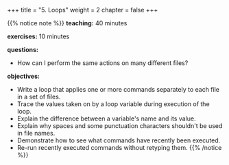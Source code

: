 +++
title = "5. Loops"
weight = 2
chapter = false
+++

{{% notice note %}}
**teaching:** 40 minutes

**exercises:** 10 minutes

**questions:**
- How can I perform the same actions on many different files?

**objectives:**
- Write a loop that applies one or more commands separately to each file in a set of files.
- Trace the values taken on by a loop variable during execution of the loop.
- Explain the difference between a variable's name and its value.
- Explain why spaces and some punctuation characters shouldn't be used in file names.
- Demonstrate how to see what commands have recently been executed.
- Re-run recently executed commands without retyping them.
{{% /notice %}}
